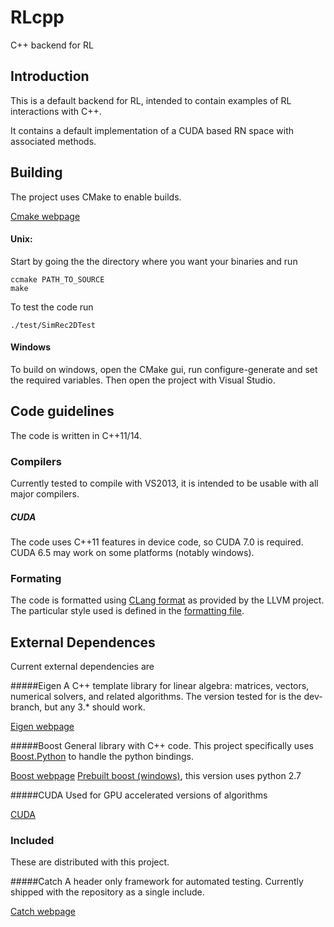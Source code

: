 RLcpp
=====

C++ backend for RL

Introduction
--------------------
This is a default backend for RL, intended to contain examples of RL interactions with C++.

It contains a default implementation of a CUDA based RN space with associated methods.

Building
--------------------
The project uses CMake to enable builds.

[Cmake webpage](http://www.cmake.org/)

#### Unix:
Start by going the the directory where you want your binaries and run

    ccmake PATH_TO_SOURCE
    make

To test the code run

    ./test/SimRec2DTest

#### Windows

To build on windows, open the CMake gui, run configure-generate and set the required variables. Then open the project with Visual Studio.

Code guidelines
--------------------
The code is written in C++11/14.

### Compilers
Currently tested to compile with VS2013, it is intended to be usable with all major compilers.

##### CUDA
The code uses C++11 features in device code, so CUDA 7.0 is required. CUDA 6.5 may work on some platforms (notably windows).

### Formating
The code is formatted using [CLang format](http://clang.llvm.org/docs/ClangFormat.html) as provided by the LLVM project. The particular style used is defined in the [formatting file](_clang-format).

External Dependences
--------------------
Current external dependencies are

#####Eigen 
A C++ template library for linear algebra: matrices, vectors, numerical solvers, and related algorithms. The version tested for is the dev-branch, but any 3.* should work.

[Eigen webpage](http://eigen.tuxfamily.org)

#####Boost 
General library with C++ code. This project specifically uses [Boost.Python](http://www.boost.org/doc/libs/1_58_0/libs/python/doc/index.html) to handle the python bindings.

[Boost webpage](http://www.boost.org/)
[Prebuilt boost (windows)](http://boost.teeks99.com/), this version uses python 2.7

#####CUDA
Used for GPU accelerated versions of algorithms

[CUDA](https://developer.nvidia.com/cuda-downloads)

### Included
These are distributed with this project.

#####Catch
A header only framework for automated testing. Currently shipped with the repository as a single include.

[Catch webpage](https://github.com/philsquared/Catch)
